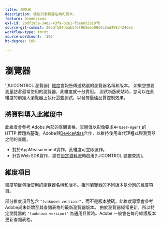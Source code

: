 ```yaml
---
title: 瀏覽器
description: 使用的瀏覽器名稱和版本。
feature: Dimensions
exl-id: 2bdf2a5a-3482-43fa-b2e1-fbea892918fb
source-git-commit: 206df584deab5f6f9b8eeb09d9c8ad4983424eea
workflow-type: tm+mt
source-wordcount: '195'
ht-degree: 58%

---
```


# 瀏覽器

&#39;[!UICONTROL 瀏覽器]&#39; [維度](overview.md)會報告傳送點選的瀏覽器名稱和版本。 如果您想要測量訪客最常使用的瀏覽器，此維度就十分實用。 測試新版網站時，您可以在此維度的前幾大瀏覽器上執行這些測試，以發揮最佳品質控制效果。

## 將資料填入此維度中

此維度會參考 Adobe 內部的查閱表格。查閱值以影像要求中 `User-Agent` 的 HTTP 標題為基礎。Adobe與[DeviceAtlas](https://deviceatlas.com/)合作，以維持使用者代理程式與瀏覽器之間的查閱。

* 對於AppMeasurement實作，此維度可立即運作。
* 針對Web SDK實作，請在[設定資料流](https://experienceleague.adobe.com/docs/experience-platform/datastreams/configure.html)時啟用[!UICONTROL 裝置查詢]。

## 維度項目

維度項目包括使用的瀏覽器名稱和版本。相同瀏覽器的不同版本是分別的維度項目。

部分維度項目包含 `"(unknown version)"`，而不是版本號碼。此維度專案會參考Adobe尚未新增至其查閱表格的最新瀏覽器版本。 由於瀏覽器經常更新，所以特定瀏覽器的 `"(unknown version)"` 為通用且暫時。Adobe 一般會在每月維護版本更新查閱表格。
